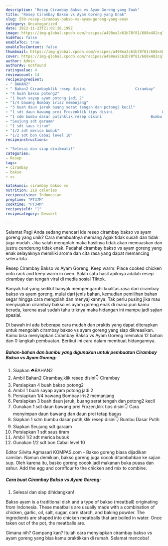 ```yaml
---
description: "Resep Cirambay Bakso vs Ayam Goreng yang Enak"
title: "Resep Cirambay Bakso vs Ayam Goreng yang Enak"
slug: 550-resep-cirambay-bakso-vs-ayam-goreng-yang-enak
category: Uncategorized
date: 2022-11-23T21:02:28.199Z
image: https://img-global.cpcdn.com/recipes/a498ea2c61b78f81/680x482cq70/cirambay-bakso-vs-ayam-goreng-foto-resep-utama.jpg
hideToc: false
enableToc: true
enableTocContent: false
thumbnail: https://img-global.cpcdn.com/recipes/a498ea2c61b78f81/680x482cq70/cirambay-bakso-vs-ayam-goreng-foto-resep-utama.jpg
cover: https://img-global.cpcdn.com/recipes/a498ea2c61b78f81/680x482cq70/cirambay-bakso-vs-ayam-goreng-foto-resep-utama.jpg
author: Admin
authorAv: notfound
ratingvalue: 4
reviewcount: 14
recipeingredient:
- " BAHAN2"
- " Bahan2 Cirambayklik resep disini                      Cirambay"
- "4 buah bakso potong2"
- "1 buah sayap ayam potong jadi 2"
- "1/4 bawang Bombay iris2 memanjang"
- "3 buah daun jeruk buang serat tengah dan potong2 kecil"
- "1 sdt daun bawang prei Frozenklik tips disini                      Cara menyimpan daun bawang dan daun prei tetap bagus"
- "1 sdm bumbu dasar putihklik resep disini                      Bumbu Dasar Putih"
- "Seujung sdt garaam"
- "1 sdt saus tiram"
- "1/2 sdt merica bubuk"
- "1/2 sdt bon Cabai level 10"
recipeinstructions:

- "Selesai dan siap dinikmati!"
categories:
- Resep
tags:
- cirambay
- bakso
- vs

katakunci: cirambay bakso vs 
nutrition: 218 calories
recipecuisine: Indonesian
preptime: "PT37M"
cooktime: "PT34M"
recipeyield: "1"
recipecategory: Dessert

---
```



Selamat Pagi Anda sedang mencari ide resep cirambay bakso vs ayam goreng yang unik? Cara membuatnya memang Agak tidak susah dan tidak juga mudah. Jika salah mengolah maka hasilnya tidak akan memuaskan dan justru cenderung tidak enak. Padahal cirambay bakso vs ayam goreng yang enak selayaknya memiliki aroma dan cita rasa yang dapat memancing selera kita.


Resep Cirambay Bakso vs Ayam Goreng. Keep warm: Place cooked chicken onto rack and keep warm in oven. Salah satu hasil apiknya adalah resep cirambay dan tengah viral di media sosial Tiktok.

Banyak hal yang sedikit banyak mempengaruhi kualitas rasa dari cirambay bakso vs ayam goreng, mulai dari jenis bahan, kemudian pemilihan bahan segar hingga cara mengolah dan menyajikannya. Tak perlu pusing jika mau menyiapkan cirambay bakso vs ayam goreng enak di mana pun kamu berada, karena asal sudah tahu triknya maka hidangan ini mampu jadi sajian spesial.


Di bawah ini ada beberapa cara mudah dan praktis yang dapat diterapkan untuk mengolah cirambay bakso vs ayam goreng yang siap dikreasikan. Kamu bisa menyiapkan Cirambay Bakso vs Ayam Goreng memakai 12 bahan dan 0 langkah pembuatan. Berikut ini cara dalam membuat hidangannya.

<!--inarticleads1-->

##### Bahan-bahan dan bumbu yang digunakan untuk pembuatan Cirambay Bakso vs Ayam Goreng:

1. Siapkan  ☘️BAHAN2
1. Ambil  Bahan2 Cirambay,klik resep disini👇                      Cirambay
1. Persiapkan 4 buah bakso potong2
1. Ambil 1 buah sayap ayam potong jadi 2
1. Persiapkan 1/4 bawang Bombay iris2 memanjang
1. Persiapkan 3 buah daun jeruk, buang serat tengah dan potong2 kecil
1. Gunakan 1 sdt daun bawang prei Frozen,klik tips disini👇                      Cara menyimpan daun bawang dan daun prei tetap bagus
1. Siapkan 1 sdm bumbu dasar putih,klik resep disini👇                      Bumbu Dasar Putih
1. Siapkan Seujung sdt garaam
1. Persiapkan 1 sdt saus tiram
1. Ambil 1/2 sdt merica bubuk
1. Gunakan 1/2 sdt bon Cabai level 10


Editor Silvita Agmasari KOMPAS.com - Bakso goreng biasa dijadikan camilan. Namun demikian, bakso goreng juga cocok ditambahkan ke sajian sup. Oleh karena itu, basko goreng cocok jadi makanan buka puasa dan sahur. Add the egg and cornflour to the chicken and mix to combine. 

<!--inarticleads2-->

##### Cara buat Cirambay Bakso vs Ayam Goreng:


1. Selesai dan siap dihidangkan!

Bakso ayam is a traditional dish and a type of bakso (meatball) originating from Indonesia. These meatballs are usually made with a combination of chicken, garlic, oil, salt, sugar, corn starch, and baking powder. The ingredients are shaped into chicken meatballs that are boiled in water. Once taken out of the pot, the meatballs are. 

Gimana nih? Gampang kan? Itulah cara menyiapkan cirambay bakso vs ayam goreng yang bisa kamu praktikkan di rumah. Selamat mencoba!
